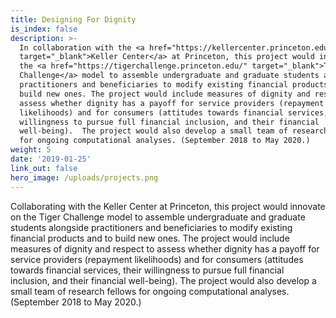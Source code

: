 ```yaml
---
title: Designing For Dignity
is_index: false
description: >-
  In collaboration with the <a href="https://kellercenter.princeton.edu/"
  target="_blank">Keller Center</a> at Princeton, this project would innovate on
  the <a href="https://tigerchallenge.princeton.edu/" target="_blank">Tiger
  Challenge</a> model to assemble undergraduate and graduate students alongside
  practitioners and beneficiaries to modify existing financial products and to
  build new ones. The project would include measures of dignity and respect to
  assess whether dignity has a payoff for service providers (repayment
  likelihoods) and for consumers (attitudes towards financial services, their
  willingness to pursue full financial inclusion, and their financial
  well-being).  The project would also develop a small team of research fellows
  for ongoing computational analyses. (September 2018 to May 2020.)
weight: 5
date: '2019-01-25'
link_out: false
hero_image: /uploads/projects.png
---
```

Collaborating with the Keller Center at Princeton, this project would innovate on the Tiger Challenge model to assemble undergraduate and graduate students alongside practitioners and beneficiaries to modify existing financial products and to build new ones. The project would include measures of dignity and respect to assess whether dignity has a payoff for service providers (repayment likelihoods) and for consumers (attitudes towards financial services, their willingness to pursue full financial inclusion, and their financial well-being).  The project would also develop a small team of research fellows for ongoing computational analyses. (September 2018 to May 2020.)

